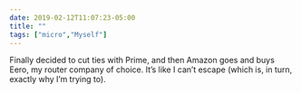 ```yaml
---
date: 2019-02-12T11:07:23-05:00
title: ""
tags: ["micro","Myself"]
---
```

Finally decided to cut ties with Prime, and then Amazon goes and buys Eero, my router company of choice. It’s like I can’t escape (which is, in turn, exactly why I’m trying to).
